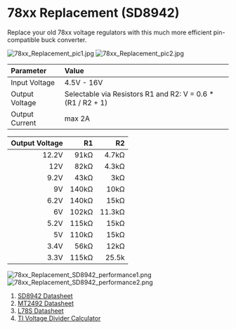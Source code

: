 # 78xx Replacement (SD8942)
Replace your old 78xx voltage regulators with this much more efficient pin-compatible buck converter.

![78xx_Replacement_pic1.jpg](https://raw.githubusercontent.com/wagiminator/Power-Boards/master/78xx_Replacement_SD8942/78xx_Replacement_pic1.jpg)
![78xx_Replacement_pic2.jpg](https://raw.githubusercontent.com/wagiminator/Power-Boards/master/78xx_Replacement_SD8942/78xx_Replacement_pic2.jpg)

|Parameter|Value|
|:-|:-|
|Input Voltage|4.5V - 16V|
|Output Voltage|Selectable via Resistors R1 and R2: V = 0.6 * (R1 / R2 + 1)|
|Output Current|max 2A|

|Output Voltage|R1|R2|
|-:|-:|-:|
|12.2V|91kΩ|4.7kΩ|
|12V|82kΩ|4.3kΩ|
|9.2V|43kΩ|3kΩ|
|9V|140kΩ|10kΩ|
|6.2V|140kΩ|15kΩ|
|6V|102kΩ|11.3kΩ|
|5.2V|115kΩ|15kΩ|
|5V|110kΩ|15kΩ|
|3.4V|56kΩ|12kΩ|
|3.3V|115kΩ|25.5k|

![78xx_Replacement_SD8942_performance1.png](https://raw.githubusercontent.com/wagiminator/Power-Boards/master/78xx_Replacement_SD8942/78xx_Replacement_SD8942_performance1.png)
![78xx_Replacement_SD8942_performance2.png](https://raw.githubusercontent.com/wagiminator/Power-Boards/master/78xx_Replacement_SD8942/78xx_Replacement_SD8942_performance2.png)

1. [SD8942 Datasheet](https://datasheet.lcsc.com/lcsc/1808081634_SHOUDING-SD8942_C250795.pdf)
2. [MT2492 Datasheet](https://datasheet.lcsc.com/lcsc/1810262207_XI-AN-Aerosemi-Tech-MT2492_C89358.pdf)
3. [L78S Datasheet](https://datasheet.lcsc.com/lcsc/1811141732_STMicroelectronics-L78S05CV_C33043.pdf)
4. [TI Voltage Divider Calculator](https://www.ti.com/download/kbase/volt/volt_div3.htm)
